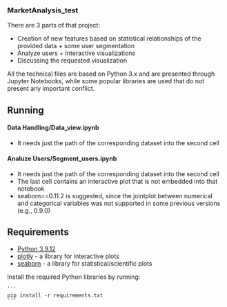### MarketAnalysis_test

There are 3 parts of that project:

- Creation of new features based on statistical relationships of the provided data + some user segmentation
- Analyze users + Interactive visualizations
- Discussing the requested visualization


All the technical files are based on Python 3.x and are presented through Jupyter Notebooks, while some popular libraries are used that do not present any important conflict.

## Running

#### Data Handling/Data_view.ipynb
* It needs just the path of the corresponding dataset into the second cell

#### Analuze Users/Segment_users.ipynb
* It needs just the path of the corresponding dataset into the second cell
* The last cell contains an interactive plot that is not embedded into that notebook
* seaborn==0.11.2 is suggested, since the jointplot between numerical and categorical variables was not supported in some previous versions (e.g., 0.9.0) 


## Requirements
* [Python 3.9.12](https://www.python.org/downloads/release/python-3912/)
* [plotly](https://github.com/plotly/plotly.py) - a library for interactive plots
* [seaborn](https://github.com/mwaskom/seaborn) - a library for statistical/scientific plots

Install the required Python libraries by running:

    ```
    pip install -r requirements.txt
    ```
